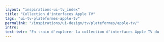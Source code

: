 ```yaml
---
layout: "inspirations-ui-tv_index"
title: "Collection d'interfaces Apple TV"
tags: "ui-tv-plateformes-apple-tv"
permalink: "/inspirations/ui-design/tv/plateformes/apple-tv/"
intro:
text-twtr: "En train d'explorer la collection d'interfaces Apple TV du @MagDuWebdesign"
---
```

